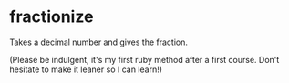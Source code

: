 # fractionize
Takes a decimal number and gives the fraction.

(Please be indulgent, it's my first ruby method after a first course. Don't hesitate to make it leaner so I can learn!)
